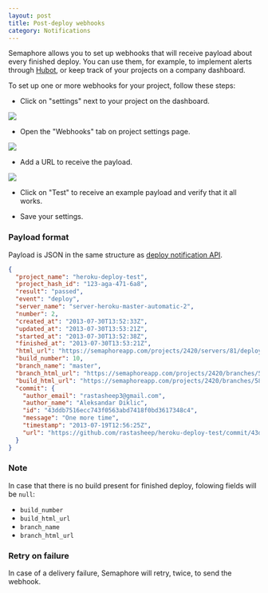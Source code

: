 ```yaml
---
layout: post
title: Post-deploy webhooks
category: Notifications
---
```


Semaphore allows you to set up webhooks that will receive payload about every finished deploy.  You can use them, for example, to implement alerts through [Hubot](http://hubot.github.com/), or keep track of your projects on a company dashboard.

To set up one or more webhooks for your project, follow these steps:

- Click on "settings" next to your project on the dashboard.

<img src="/docs/assets/img/webhooks/project-settings-link.png" class="img-responsive">

- Open the "Webhooks" tab on project settings page.

<img src="/docs/assets/img/webhooks/webhooks-tab-link.png" class="img-responsive">

- Add a URL to receive the payload.

<img src="/docs/assets/img/webhooks/webhooks.png" class="img-responsive">

- Click on "Test" to receive an example payload and verify that it all works.

- Save your settings.

### Payload format

Payload is JSON in the same structure as [deploy notification API](/docs/servers-and-deploys-api.html).

```json
{
  "project_name": "heroku-deploy-test",
  "project_hash_id": "123-aga-471-6a8",
  "result": "passed",
  "event": "deploy",
  "server_name": "server-heroku-master-automatic-2",
  "number": 2,
  "created_at": "2013-07-30T13:52:33Z",
  "updated_at": "2013-07-30T13:53:21Z",
  "started_at": "2013-07-30T13:52:38Z",
  "finished_at": "2013-07-30T13:53:21Z",
  "html_url": "https://semaphoreapp.com/projects/2420/servers/81/deploys/2",
  "build_number": 10,
  "branch_name": "master",
  "branch_html_url": "https://semaphoreapp.com/projects/2420/branches/58394",
  "build_html_url": "https://semaphoreapp.com/projects/2420/branches/58394/builds/7",
  "commit": {
    "author_email": "rastasheep3@gmail.com",
    "author_name": "Aleksandar Diklic",
    "id": "43ddb7516ecc743f0563abd7418f0bd3617348c4",
    "message": "One more time",
    "timestamp": "2013-07-19T12:56:25Z",
    "url": "https://github.com/rastasheep/heroku-deploy-test/commit/43ddb7516ecc743f0563abd7418f0bd3617348c4"
  }
}
```

### Note

In case that there is no build present for finished deploy, folowing fields will be `null`:

- `build_number` 
- `build_html_url`
- `branch_name`
- `branch_html_url`


### Retry on failure

In case of a delivery failure, Semaphore will retry, twice, to send the webhook.
